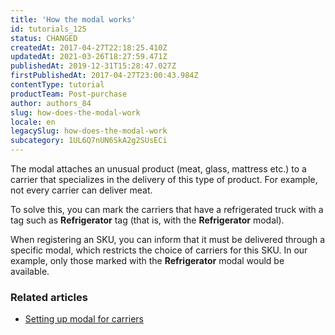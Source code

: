 ```yaml
---
title: 'How the modal works'
id: tutorials_125
status: CHANGED
createdAt: 2017-04-27T22:18:25.410Z
updatedAt: 2021-03-26T18:27:59.471Z
publishedAt: 2019-12-31T15:28:47.027Z
firstPublishedAt: 2017-04-27T23:00:43.984Z
contentType: tutorial
productTeam: Post-purchase
author: authors_84
slug: how-does-the-modal-work
locale: en
legacySlug: how-does-the-modal-work
subcategory: 1UL6Q7nUN6SkA2g2SUsECi
---
```


The modal attaches an unusual product (meat, glass, mattress etc.) to a carrier that specializes in the delivery of this type of product. For example, not every carrier can deliver meat.

To solve this, you can mark the carriers that have a refrigerated truck with a tag such as __Refrigerator__ tag (that is, with the __Refrigerator__ modal).

When registering an SKU, you can inform that it must be delivered through a specific modal, which restricts the choice of carriers for this SKU. In our example, only those marked with the __Refrigerator__ modal would be available.

### Related articles

- [Setting up modal for carriers](/en/tutorial/configure-modal)
